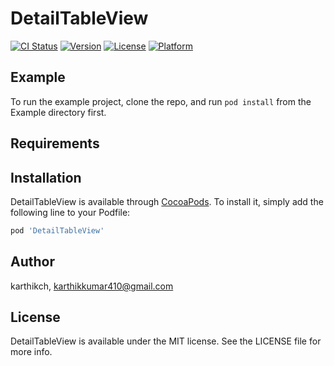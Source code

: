 
# DetailTableView

[![CI Status](https://img.shields.io/travis/karthikch/DetailTableView.svg?style=flat)](https://travis-ci.org/karthikch/DetailTableView)
[![Version](https://img.shields.io/cocoapods/v/DetailTableView.svg?style=flat)](https://cocoapods.org/pods/DetailTableView)
[![License](https://img.shields.io/cocoapods/l/DetailTableView.svg?style=flat)](https://cocoapods.org/pods/DetailTableView)
[![Platform](https://img.shields.io/cocoapods/p/DetailTableView.svg?style=flat)](https://cocoapods.org/pods/DetailTableView)

## Example

To run the example project, clone the repo, and run `pod install` from the Example directory first.

## Requirements

## Installation

DetailTableView is available through [CocoaPods](https://cocoapods.org). To install
it, simply add the following line to your Podfile:

```ruby
pod 'DetailTableView'
```

## Author

karthikch, karthikkumar410@gmail.com

## License

DetailTableView is available under the MIT license. See the LICENSE file for more info.
